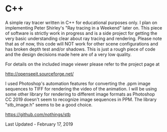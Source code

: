 # C++

A simple ray tracer written in C++ for educational purposes only. I plan on implementing Peter Shirley's "Ray tracing in a Weekend" later on. This piece of
software is strictly work in progress and is a side project for getting the very basic understanding clear about ray tracing and rendering.
Please note that as of now, this code will NOT work for other scene configurations and has broken depth test and/or shadows. This is just a rough piece of code
and the design decisions made here are of a very low quality.

For details on the included image viewer please refer to the project page at

http://openseeit.sourceforge.net/

I used Photoshop's automation features for converting the .ppm image sequences to TIFF for rendering the video of the animation. I will be using some other library for rendering
to different image formats as Photoshop CC 2019 doesn't seem to recognize image sequences in PPM. The library "stb_image.h" seems to be a good choice.

https://github.com/nothings/stb

Last Updated - February 17, 2019
